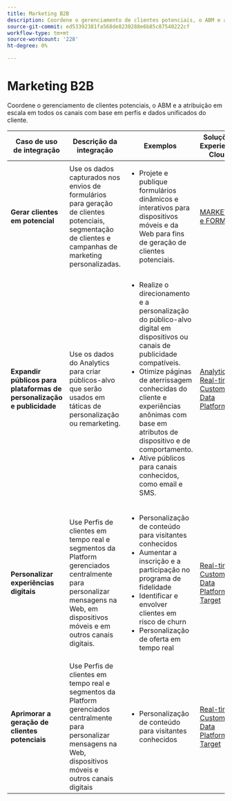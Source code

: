 ```yaml
---
title: Marketing B2B
description: Coordene o gerenciamento de clientes potenciais, o ABM e a atribuição em escala em todos os canais com base em perfis e dados unificados do cliente.
source-git-commit: ed53392381fa568de8230288e6b85c87540222cf
workflow-type: tm+mt
source-wordcount: '228'
ht-degree: 0%

---
```



# Marketing B2B

Coordene o gerenciamento de clientes potenciais, o ABM e a atribuição em escala em todos os canais com base em perfis e dados unificados do cliente.


<table>

<thead>
    <tr>
      <th>Caso de uso de integração</th>
      <th>Descrição da integração</th>
      <th>Exemplos</th>
      <th>Soluções Experience Cloud</th>
    </tr>
  </thead>


<tr>
  <td><strong>Gerar clientes em potencial</strong><br/></td>
  <td>Use os dados capturados nos envios de formulários para geração de clientes potenciais, segmentação de clientes e campanhas de marketing personalizadas.
  </td>
  <td>
    <ul>
      <li>Projete e publique formulários dinâmicos e interativos para dispositivos móveis e da Web para fins de geração de clientes potenciais.</li>
    </ul>
  </td>
  <td><a href= "../integrations-between-applications/marketo/marketo-experience-manager.md"> MARKETO e FORMS</a></td>
</tr>


<tr>
  <td rowspan="1"><strong>Expandir públicos para plataformas de personalização e publicidade</strong><br/></td> 
  <td>Use os dados do Analytics para criar públicos-alvo que serão usados em táticas de personalização ou remarketing.</td>
  <td>
    <ul>
      <li>Realize o direcionamento e a personalização do público-alvo digital em dispositivos ou canais de publicidade compatíveis.</li>
      <li>Otimize páginas de aterrissagem conhecidas do cliente e experiências anônimas com base em atributos de dispositivo e de comportamento.</li>
      <li>Ative públicos para canais conhecidos, como email e SMS.</li>
    </ul>    
  </td>
  <td><a href="../integrations-between-applications/analytics/analytics-rtcdp.md">Analytics e Real-time Customer Data Platform</a></td>
</tr>

<tr>
  <td><strong>Personalizar experiências digitais</strong><br/></td>
  <td> Use Perfis de clientes em tempo real e segmentos da Platform gerenciados centralmente para personalizar mensagens na Web, em dispositivos móveis e em outros canais digitais.
  </td>
  <td>
    <ul>
      <li>Personalização de conteúdo para visitantes conhecidos</li>
      <li>Aumentar a inscrição e a participação no programa de fidelidade</li>
      <li>Identificar e envolver clientes em risco de churn</li>
      <li>Personalização de oferta em tempo real</li>
    </ul>
  </td>
  <td><a href="../integrations-between-applications/rtcdp/rtcdp-target.md">Real-time Customer Data Platform e Target</a></td>
</tr>

<tr>
  <td><strong>Aprimorar a geração de clientes potenciais</strong><br/></td>
  <td>
    Use Perfis de clientes em tempo real e segmentos da Platform gerenciados centralmente para personalizar mensagens na Web, dispositivos móveis e outros canais digitais
  </td>
  <td>
    <ul>
      <li>Personalização de conteúdo para visitantes conhecidos</li>
    </ul>
  </td>
  <td><a href="../integrations-between-applications/rtcdp/rtcdp-target.md">Real-time Customer Data Platform e Target</a></td>
</tr>
</table>
